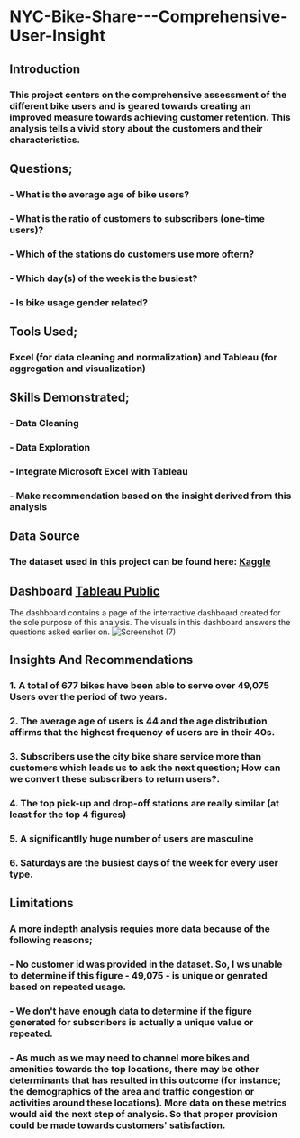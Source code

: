# NYC-Bike-Share---Comprehensive-User-Insight

## Introduction
### This project centers on the comprehensive assessment of the different bike users and is geared towards creating an improved measure towards achieving customer retention. This analysis tells a vivid story about the customers and their characteristics.


## Questions;
### - What is the average age of bike users?
### - What is the ratio of customers to subscribers (one-time users)?
### - Which of the stations do customers use more oftern?
### - Which day(s) of the week is the busiest?
### - Is bike usage gender related?


## Tools Used; 
### Excel (for data cleaning and normalization) and Tableau (for aggregation and visualization)


## Skills Demonstrated;
### - Data Cleaning
### - Data Exploration
### - Integrate Microsoft Excel with Tableau
### - Make recommendation based on the insight derived from this analysis


## Data Source 
### The dataset used in this project can be found here: [Kaggle](https://www.kaggle.com/datasets/akkithetechie/new-york-city-bike-share-dataset)


## Dashboard [Tableau Public](https://public.tableau.com/views/NYC_Bike_Share2015_2017/Dashboard2?:language=en-US&:sid=&:display_count=n&:origin=viz_share_link)
The dashboard contains a page of the interractive dashboard created for the sole purpose of this analysis. The visuals in this dashboard answers the questions asked earlier on. 
![Screenshot (7)](https://github.com/NURATBASHIRU/NYC-Bike-Share---Comprehensive-User-Insight/assets/167202411/71072215-fd08-4e48-8bbb-3259d6d7480c)

## Insights And Recommendations
### 1. A total of 677 bikes have been able to serve over 49,075 Users over the period of two years. 
### 2. The average age of users is 44 and the age distribution affirms that the highest frequency of users are in their 40s.
### 3. Subscribers use the city bike share service more than customers which leads us to ask the next question; How can we convert these subscribers to return users?. 
### 4. The top pick-up and drop-off stations are really similar (at least for the top 4 figures) 
### 5. A significantlly huge number of users are masculine
### 6. Saturdays are the busiest days of the week for every user type.

## Limitations
### A more indepth analysis requies more data because of the following reasons;
### - No customer id was provided in the dataset. So, I ws unable to determine if this figure - 49,075 - is unique or genrated based on repeated usage.
### - We don't have enough data to determine if the figure generated for subscribers is actually a unique value or repeated.
### - As much as we may need to channel more bikes and amenities towards the top locations, there may be other determinants that has resulted in this outcome (for instance; the demographics of the area and traffic congestion or activities around these locations). More data on these metrics would aid the next step of analysis.   So that proper provision could be made towards customers' satisfaction.

